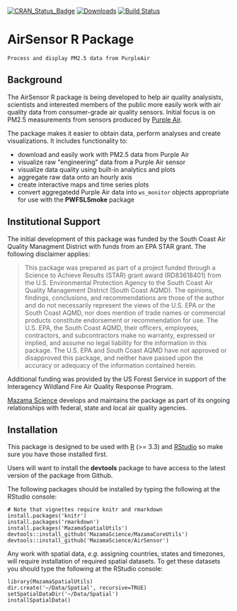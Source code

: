 [![CRAN\_Status\_Badge](http://www.r-pkg.org/badges/version/AirSensor)](https://cran.r-project.org/package=AirSensor)
[![Downloads](http://cranlogs.r-pkg.org/badges/AirSensor)](https://cran.r-project.org/package=AirSensor)
[![Build Status](https://travis-ci.org/MazamaScience/AirSensor.svg?branch=master)](https://travis-ci.org/MazamaScience/AirSensor)

# AirSensor R Package

`Process and display PM2.5 data from PurpleAir`

## Background

The AirSensor R package is being developed to help air quality analysists, 
scientists and interested members of the public more easily work with air 
quality data from consumer-grade air quality sensors. Initial focus is on PM2.5 
measurements from sensors produced by [Purple Air](https://www.purpleair.com).

The package makes it easier to obtain data, perform analyses and create
visualizations. It includes functionality to:

* download and easily work with PM2.5 data from Purple Air
* visualize raw "engineering" data from a Purple Air sensor
* visualize data quality using built-in analytics and plots
* aggregate raw data onto an hourly axis
* create interactive maps and time series plots
* convert aggregatedd Purple Air data into `ws_monitor` objects appropriate for
use with the **PWFSLSmoke** package

## Institutional Support

The initial development of this package was funded by the South Coast Air 
Quality Managment District with funds from an EPA STAR grant. The following 
disclaimer applies:

> This package was prepared as part of a project funded through a Science to Achieve Results (STAR) grant award (RD83618401) from the U.S. Environmental Protection Agency to the South Coast Air Quality Management District (South Coast AQMD). The opinions, findings, conclusions, and recommendations are those of the author and do not necessarily represent the views of the U.S. EPA or the South Coast AQMD, nor does mention of trade names or commercial products constitute endorsement or recommendation for use. The U.S. EPA, the South Coast AQMD, their officers, employees, contractors, and subcontractors make no warranty, expressed or implied, and assume no legal liability for the information in this package. The U.S. EPA and South Coast AQMD have not approved or disapproved this package, and neither have passed upon the accuracy or adequacy of the information contained herein.

Additional funding was provided by the US Forest Service in support of the 
Interagency Wildland Fire Air Quality Response Program.

[Mazama Science](https://mazamascience.com) develops and maintains the package 
as part of its ongoing relationships with federal, state and local air quality 
agencies.

## Installation

This package is designed to be used with [R](https://cran.r-project.org) 
(>= 3.3) and [RStudio](https://www.rstudio.com) so make sure you have those 
installed first.

Users will want to install the **devtools** package to have access to the latest 
version of the package from Github.

The following packages should be installed by typing the following at the 
RStudio console:

```
# Note that vignettes require knitr and rmarkdown
install.packages('knitr')
install.packages('rmarkdown')
install.packages('MazamaSpatialUtils')
devtools::install_github('MazamaScience/MazamaCoreUtils')
devtools::install_github('MazamaScience/AirSensor')
```

Any work with spatial data, *e.g.* assigning countries, states and timezones, 
will require installation of required spatial datasets. To get these datasets 
you should type the following at the RStudio console:

```
library(MazamaSpatialUtils)
dir.create('~/Data/Spatial', recursive=TRUE)
setSpatialDataDir('~/Data/Spatial')
installSpatialData()
```





